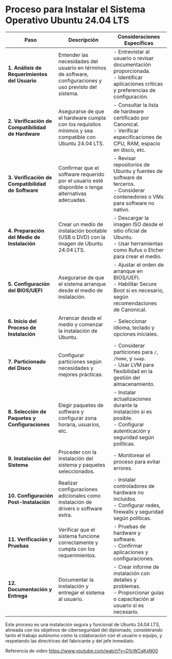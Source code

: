 # Proceso para Instalar el Sistema Operativo Ubuntu 24.04 LTS

| **Paso**                              | **Descripción**                                                                 | **Consideraciones Específicas**                                                                                       |
|---------------------------------------|---------------------------------------------------------------------------------|-----------------------------------------------------------------------------------------------------------------------|
| **1. Análisis de Requerimientos del Usuario** | Entender las necesidades del usuario en términos de software, configuraciones y uso previsto del sistema. | - Entrevistar al usuario o revisar documentación proporcionada.<br>- Identificar aplicaciones críticas y preferencias de configuración. |
| **2. Verificación de Compatibilidad de Hardware** | Asegurarse de que el hardware cumpla con los requisitos mínimos y sea compatible con Ubuntu 24.04 LTS. | - Consultar la lista de hardware certificado por Canonical.<br>- Verificar especificaciones de CPU, RAM, espacio en disco, etc. |
| **3. Verificación de Compatibilidad de Software** | Confirmar que el software requerido por el usuario esté disponible o tenga alternativas adecuadas. | - Revisar repositorios de Ubuntu y fuentes de software de terceros.<br>- Considerar contenedores o VMs para software no nativo. |
| **4. Preparación del Medio de Instalación** | Crear un medio de instalación bootable (USB o DVD) con la imagen de Ubuntu 24.04 LTS. | - Descargar la imagen ISO desde el sitio oficial de Ubuntu.<br>- Usar herramientas como Rufus o Etcher para crear el medio. |
| **5. Configuración del BIOS/UEFI**    | Asegurarse de que el sistema arranque desde el medio de instalación.            | - Ajustar el orden de arranque en BIOS/UEFI.<br>- Habilitar Secure Boot si es necesario, según recomendaciones de Canonical. |
| **6. Inicio del Proceso de Instalación** | Arrancar desde el medio y comenzar la instalación de Ubuntu.                  | - Seleccionar idioma, teclado y opciones iniciales.                                                                   |
| **7. Particionado del Disco**         | Configurar particiones según necesidades y mejores prácticas.                  | - Considerar particiones para `/`, `/home`, y `swap`.<br>- Usar LVM para flexibilidad en la gestión del almacenamiento. |
| **8. Selección de Paquetes y Configuraciones** | Elegir paquetes de software y configurar zona horaria, usuarios, etc.         | - Instalar actualizaciones durante la instalación si es posible.<br>- Configurar autenticación y seguridad según políticas. |
| **9. Instalación del Sistema**        | Proceder con la instalación del sistema y paquetes seleccionados.              | - Monitorear el proceso para evitar errores.                                                                          |
| **10. Configuración Post-Instalación** | Realizar configuraciones adicionales como instalación de drivers o software extra. | - Instalar controladores de hardware no incluidos.<br>- Configurar redes, firewalls y seguridad según políticas.      |
| **11. Verificación y Pruebas**        | Verificar que el sistema funcione correctamente y cumpla con los requerimientos. | - Pruebas de hardware y software.<br>- Confirmar aplicaciones y configuraciones.                                      |
| **12. Documentación y Entrega**       | Documentar la instalación y entregar el sistema al usuario.                    | - Crear informe de instalación con detalles y problemas.<br>- Proporcionar guías o capacitación al usuario si es necesario. |

Este proceso es una instalación segura y funcional de Ubuntu 24.04 LTS, alineada con los objetivos de ciberseguridad del diplomado, considerando tanto el trabajo autónomo como la colaboración con el usuario o equipo, y respetando las directrices del fabricante y del jefe inmediato.

Referencia de video https://www.youtube.com/watch?v=D1cWCqKsN00



